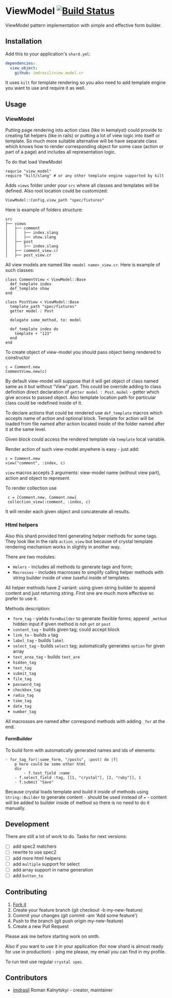 # ViewModel [![Build Status](https://travis-ci.org/imdrasil/view_model.cr.svg)](https://travis-ci.org/imdrasil/view_model.cr)

ViewModel pattern implementation with simple and effective form builder.

## Installation

Add this to your application's `shard.yml`:

```yaml
dependencies:
  view_object:
    github: imdrasil/view_model.cr
```

It uses `kilt` for template rendering so you also need to add template engine you want to use and require it as well.

## Usage

### ViewModel

Putting page rendering into action class (like in kemalyst) could provide to creating fat helpers (like in rails) or putting a lot of view logic into itself or template. So much more suitable alternative will be have separate class which knows how to render corresponding object for some case (action or part of a page) and includes all representation logic.

To do that load ViewModel
```crystal
requrie "view_model"
require "kilt/slang" # or any other template engine supported by kilt
```

Adds `views` folder under your `src` where all classes and templates will be defined. Also root location could be customized:

```crystal
ViewModel::Config.view_path "spec/fixtures"
```

Here is example of folders structure:

```
src
├── views
│   ├── comment
│   │   ├── index.slang
│   │   ├── show.slang
│   ├── post
│   │   ├── index.slang
│   ├── comment_view.cr
│   ├── post_view.cr
```

All view models are named like `<model name>_view.cr`. Here is example of such classes:

```crystal
class CommentView < ViewModel::Base
  def_template index
  def_template show
end

class PostView < ViewModel::Base
  template_path "spec/fixtures"
  getter model : Post
  
  delegate some_method, to: model
  
  def_template index do
    template + "123"
  end
end
```

To create object of view-model you should pass object being rendered to constructor

```crystal
c = Comment.new
CommentView.new(c)
```
By default view-model will suppose that it will get object of class named same as it but without "View" part. This could be override adding to class definition direct declaration of `getter model : Post`. `model` - getter which give access to passed object. Also template location path for particular class could be redefined inside of it.

To declare actions that could be rendered use `def_template` macros which accepts name of action and optional block. Template for action will be loaded from file named after action located inside of the folder named after it at the same level.

Given block could access the rendered template via `template` local variable.

Render action of such view-model anywhere is easy - just add:
```crystal
c = Comment.new
view("comment", :index, c)
```

`view` macros accepts 3 arguments: view-model name (without view part), action and object to represent.

To render collection use

```crystal
 c = [Comment.new, Comment.new]
 collection_view(:comment, :index, c)
```

It will render each given object and concatenate all results.

### Html helpers

Also this shard provided html generating helper methods for some tags. They look like in the rails `action_view` but because of crystal template rendering mechanism works in slightly in another way.

There are two modules: 
- `Helers` - includes all methods to generate tags and form;
- `Macrosses` - includes macrosses to simplify calling helper methods with string builder inside of view (useful inside of templates.

All helper methods have 2 variant: using given string builder to append content and just returning string. First one are much more effective so prefer to use it.

Methods description:
- `form_tag` - yields `FormBuilder` to generate flexible forms; append `_method` hidden input if given method is not `get` or `post`
- `content_tag` - builds given tag; could accept block
- `link_to` - builds `a` tag
- `label_tag` - builds `label`
- `select_tag` - builds `select` tag; automatically generates `option` for given array
- `text_area_tag` - builds `text_are`
- `hidden_tag`
- `text_tag`
- `submit_tag`
- `file_tag`
- `password_tag`
- `checkbox_tag`
- `radio_tag`
- `time_tag`
- `date_tag`
- `number_tag`

All macrosses are named after correspond methods with adding `_for` at the end.

#### FormBuilder

To build form with automatically generated names and ids of elements:

```slim
- for_tag_for(:some_form, "/posts", :post) do |f|
    p here could be some other html
    div
        - f.text_field :name
    - f.select_field :tag, [[1, "crystal"], [2, "ruby"]], 1
    - f.submit "Save"
```

Because crystal loads template and build it inside of methods using `String::Builder` to generate content `-` should be used instead of `=` - content will be added to builder inside of method so there is no need to do it manually.

## Development

There are still a lot of work to do. Tasks for next versions:

- [ ] add spec2 matchers
- [ ] rewrite to use spec2
- [ ] add more html helpers
- [ ] add `multiple` support for select
- [ ] add array support in name generation
- [ ] add `button_to`

## Contributing

1. [Fork it]( https://github.com/imdrasil/view_model.cr/fork )
2. Create your feature branch (git checkout -b my-new-feature)
3. Commit your changes (git commit -am 'Add some feature')
4. Push to the branch (git push origin my-new-feature)
5. Create a new Pull Request

Please ask me before starting work on smth.

Also if you want to use it in your application (for now shard is almost ready for use in production) - ping me please, my email you can find in my profile.

To run test use regular `crystal spec`. 

## Contributors

- [imdrasil](https://github.com/imdrasil) Roman Kalnytskyi - creator, maintainer
